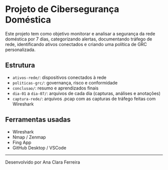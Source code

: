 # Projeto de Cibersegurança Doméstica

Este projeto tem como objetivo monitorar e analisar a segurança da rede doméstica por 7 dias, categorizando alertas, documentando tráfego de rede, identificando ativos conectados e criando uma política de GRC personalizada.

## Estrutura
- `ativos-rede/`: dispositivos conectados à rede
- `politicas-grc/`: governança, risco e conformidade
- `conclusao/`: resumo e aprendizados finais
- `dia-01` a `dia-07/`: arquivos de cada dia (capturas, análises e anotações)
- `captura-rede/`: arquivos .pcap com as capturas de tráfego feitas com Wireshark
  
## Ferramentas usadas
- Wireshark
- Nmap / Zenmap
- Fing App
- GitHub Desktop / VSCode

---

Desenvolvido por Ana Clara Ferreira
